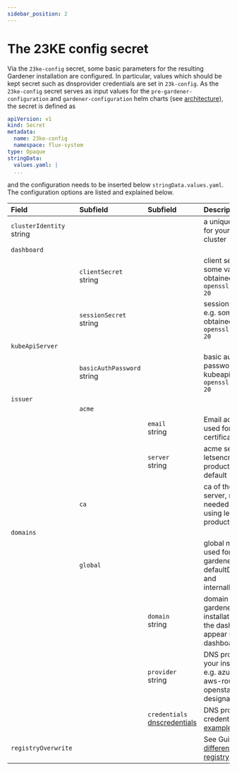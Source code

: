 ```yaml
---
sidebar_position: 2
---
```


# The 23KE config secret
Via the `23ke-config` secret, some basic parameters for the resulting Gardener installation are configured. In particular, values which should be kept secret such as dnsprovider credentials are set in `23k-config`.
As the `23ke-config` secret serves as input values for the `pre-gardener-configuration` and `gardener-configuration` helm charts (see [architecture](./architecture.md)), the secret is defined as

```yaml
apiVersion: v1
kind: Secret
metadata:
  name: 23ke-config
  namespace: flux-system
type: Opaque
stringData:
  values.yaml: |
  ...
```

and the configuration needs to be inserted below `stringData.values.yaml`. The configuration options are listed and explained below.

| Field                          | Subfield                         | Subfield                                                                                                       | Description                                                                                                       |
| :----------------------------- | :------------------------------- | :------------------------------------------------------------------------------------------------------------- | :---------------------------------------------------------------------------------------------------------------- |
| `clusterIdentity` <br />string |                                  |                                                                                                                | a unique identifier for your garden cluster                                                                       |
| `dashboard`                    |                                  |                                                                                                                |                                                                                                                   |
|                                | `clientSecret` <br />string      |                                                                                                                | client secret e.g. some value obtained by `openssl rand -hex 20`                                                  |
|                                | `sessionSecret` <br />string     |                                                                                                                | session secret e.g. some value obtained by `openssl rand -hex 20`                                                 |
| `kubeApiServer`                |                                  |                                                                                                                |                                                                                                                   |
|                                | `basicAuthPassword` <br />string |                                                                                                                | basic auth password for kubeapiserver e.g. `openssl rand -hex 20`                                                 |
| `issuer`                       |                                  |                                                                                                                |                                                                                                                   |
|                                | `acme`                           |                                                                                                                |                                                                                                                   |
|                                |                                  | `email` <br />string                                                                                           | Email address used for certificate handlin                                                                        |
|                                |                                  | `server` <br />string                                                                                          | acme server, letsencryp production by default                                                                     |
|                                | `ca`                             |                                                                                                                | ca of the acme server, not needed when using letsencrypt production                                               |
| `domains`                      |                                  |                                                                                                                |                                                                                                                   |
|                                | `global`                         |                                                                                                                | global means used for ingress, gardener defaultDomain and internalDomain                                          |
|                                |                                  | `domain` <br />string                                                                                          | domain for your gardener installation, e.g. the dashboard will appear under dashboard.domain                      |
|                                |                                  | `provider` <br />string                                                                                        | DNS provider for your installation, e.g. azure-dns, aws-route53, openstack-designate etc.                         |
|                                |                                  | `credentials` <br />[dnscredentials](https://github.com/gardener/external-dns-management/tree/master/examples) | DNS provider credential, see [examples](https://github.com/gardener/external-dns-management/tree/master/examples) |
| `registryOverwrite`            |                                  |                                                                                                                | See Guide [Use different container registry](../guides/registryOverwrite.md)                                       |
